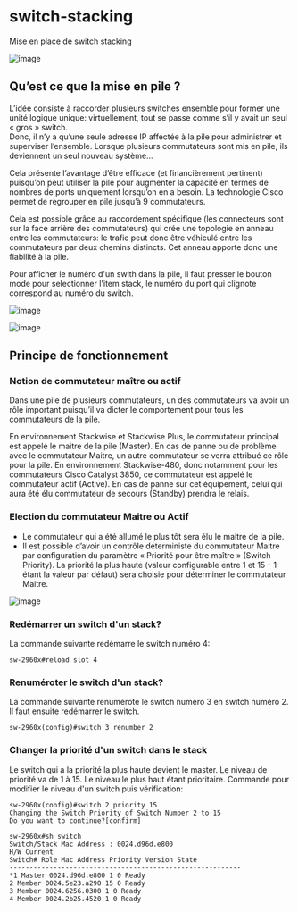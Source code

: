 # switch-stacking
Mise en place de switch stacking

![image](https://user-images.githubusercontent.com/83721477/170940145-06d2dc47-bb2d-4707-9e1d-ea9c73182052.png) 

## Qu’est ce que la mise en pile ?
L’idée consiste à raccorder plusieurs switches ensemble pour former une unité logique unique: virtuellement, tout se passe comme s’il y avait un seul « gros » switch.<br> Donc, il n’y a qu’une seule adresse IP affectée à la pile pour administrer et superviser l’ensemble. Lorsque plusieurs commutateurs sont mis en pile, ils deviennent un seul nouveau système…

Cela présente l’avantage d’être efficace (et financièrement pertinent) puisqu’on peut utiliser la pile pour augmenter la capacité en termes de nombres de ports uniquement lorsqu’on en a besoin. La technologie Cisco permet de regrouper en pile jusqu’à 9 commutateurs.

Cela est possible grâce au raccordement spécifique (les connecteurs sont sur la face arrière des commutateurs) qui crée une topologie en anneau entre les commutateurs: le trafic peut donc être véhiculé entre les commutateurs par deux chemins distincts. Cet anneau apporte donc une fiabilité à la pile.

Pour afficher le numéro d'un swith dans la pile, il faut presser le bouton mode pour selectionner l'item stack, le numéro du port qui clignote correspond au numéro du switch.

![image](https://user-images.githubusercontent.com/83721477/171122595-85e042b6-8529-40f0-961e-8cb0105acadc.png)


![image](https://user-images.githubusercontent.com/83721477/170940684-e04d918f-9893-4a68-9d1f-ea11c9fc81c0.png)

## Principe de fonctionnement
### Notion de commutateur maître ou actif
Dans une pile de plusieurs commutateurs, un des commutateurs va avoir un rôle important puisqu’il va dicter le comportement pour tous les commutateurs de la pile. 

En environnement Stackwise et Stackwise Plus, le commutateur principal est appelé le maitre de la pile (Master). En cas de panne ou de problème avec le commutateur Maitre, un autre commutateur se verra attribué ce rôle pour la pile.
En environnement Stackwise-480, donc notamment pour les commutateurs Cisco Catalyst 3850, ce commutateur est appelé le commutateur actif (Active). En cas de panne sur cet équipement, celui qui aura été élu commutateur de secours (Standby) prendra le relais.

### Election du commutateur Maitre ou Actif
* Le commutateur qui a été allumé le plus tôt sera élu le maitre de la pile.
* Il est possible d’avoir un contrôle déterministe du commutateur Maitre par configuration du paramètre « Priorité pour être maître » (Switch Priority).  La priorité la plus haute (valeur configurable entre 1 et 15 – 1 étant la valeur par défaut) sera choisie pour déterminer le commutateur Maitre.

![image](https://user-images.githubusercontent.com/83721477/170941173-c8d383d1-3967-494c-9952-36e9738b5660.png)

### Redémarrer un switch d'un stack?
La commande suivante redémarre le switch numéro 4:
```
sw-2960x#reload slot 4
```

### Renuméroter le switch d'un stack?
La commande suivante renumérote le switch numéro 3 en switch numéro 2. Il faut ensuite redémarrer le switch.
```
sw-2960x(config)#switch 3 renumber 2
```

### Changer la priorité d'un switch dans le stack
Le switch qui a la priorité la plus haute devient le master. Le niveau de priorité va de 1 à 15. Le niveau le plus haut étant prioritaire.
Commande pour modifier le niveau d'un switch puis vérification:
```
sw-2960x(config)#switch 2 priority 15
Changing the Switch Priority of Switch Number 2 to 15
Do you want to continue?[confirm]

sw-2960x#sh switch
Switch/Stack Mac Address : 0024.d96d.e800
H/W Current
Switch# Role Mac Address Priority Version State
----------------------------------------------------------
*1 Master 0024.d96d.e800 1 0 Ready
2 Member 0024.5e23.a290 15 0 Ready
3 Member 0024.6256.0300 1 0 Ready
4 Member 0024.2b25.4520 1 0 Ready
```
